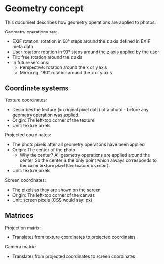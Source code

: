 Geometry concept
================

This document describes how geometry operations are applied to photos.

Geometry operations are:

  - EXIF rotation: rotation in 90° steps around the z axis defined in EXIF meta data
  - User rotation: rotation in 90° steps around the z axis applied by the user
  - Tilt: free rotation around the z axis
  - In future versions:
    - Perspective: rotation around the x or y axis
    - Mirroring: 180° rotation around the x or y axis


Coordinate systems
------------------

Texture coordinates:

  - Describes the texture (= original pixel data) of a photo - before any geometry operation was applied.
  - Origin: The left-top corner of the texture
  - Unit: texture pixels

Projected coordinates:

  - The photo pixels after all geometry operations have been applied
  - Origin: The center of the photo
    - Why the center? All geometry operations are applied around the center. So the center is the only point which
      always corresponds to the same texture pixel (the texture's center).
  - Unit: texture pixels

Screen coordinates:

  - The pixels as they are shown on the screen
  - Origin: The left-top corner of the canvas
  - Unit: screen pixels (CSS would say: px)


Matrices
--------

Projection matrix:

  - Translates from texture coordinates to projected coordinates

Camera matrix:

  - Translates from projected coordinates to screen coordinates
